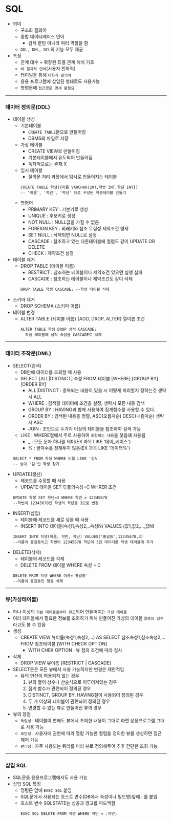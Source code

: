 # SQL
- 의미
    - 구조화 질의어
    - 종합 데이터베이스 언어
        - 검색 뿐만 아니라 여러 역할을 함
    - `DDL, DML, DCL`의 기능 모두 제공
- 특징 
    - 관계 대수 + 확장된 튜플 관계 해석 기초
    - `비 절차적 언어`(사용자 친화적)
    - 터미널을 통해 `대화식 질의어`
    - 응용 프로그램에 삽입된 형태로도 사용가능
    - 명령문에 `접근경로 명세 불필요`
---
### 데이터 정의문(DDL)
- 테이블 생성
    - 기본테이블
        - `CREATE TABLE`문으로 만들어짐
        - DBMS의 파일로 저장
    - 가상 테이블
        - CREATE VIEW로 만들어짐
        - 기본테이블에서 유도되어 만들어짐
        - 독자적으로는 존재 X
    - 임시 테이블
        - 질의문 처리 과정에서 임시로 만들어지는 테이블
        ```
        CREATE TABLE 학생({이름 VARCHAR(20),학번 INT,학년 INT})
        -- '이름', '학번', '학년' 으로 구성된 학생테이블 만들기
        ```
    - 명령어
        - PRIMARY KEY : 기본키로 생성
        - UNIQUE : 후보키로 생성
        - NOT NULL : NULL값을 가질 수 없음
        - FOREIGN KEY : 외래키와 참조 무결성 제약조건 명세
        - SET NULL : 삭제되면 NULL로 설정
        - CASCADE : 참조하고 있는 다른테이블에 컬럼도 같이 UPDATE OR DELETE
        - CHECK : 제약조건 설정
- 테이블 제거
    - DROP TABLE {테이블 이름}
        - RESTRICT : 참조하는 테이블이나 제약조건 있으면 실행 실패
        - CASCADE : 참조하는 테이블이나 제약조건도 같이 삭제
        ```
        DROP TABLE 학생 CASCADE; --학생 테이블 삭제
        ```
- 스키마 제거
    - DROP SCHEMA {스키마 이름}
- 테이블 변경
    - ALTER TABLE {테이블 이름} {ADD, DROP, ALTER} 열이름 조건
        ```
        ALTER TABLE 학생 DROP 성적 CASCADE; 
        --학생 테이블에 성적 속성을 CASCADE로 삭제
        ```
---
### 데이터 조작문(DML)
- SELECT(검색)
    - DB안에 데이터를 조회할 때 사용
    - SELECT [ALL|DISTINCT] 속성 FROM 테이블 [WHERE] [GROUP BY] [ORDER BY]
        - ALL|DISTINCT : 중복되는 내용이 있을 시 어떻게 처리할지 정하는것 생략시 ALL
        - WHERE : 검색할 데이터에 조건을 설정, 생략시 모든 내용 검색
        - GROUP BY : HAVING과 함께 사용하여 집계함수를 사용할 수 있다.
        - ORDER BY : 검색된 내용을 정렬, ASC(오름차순) DESC(내림차순) 생략시 ASC
        - JOIN : 조인으로 두가지 이상의 테이블을 참조하여 검색 가능
    - LIKE : WHERE절에서 주로 사용하여 `포함되는 내용`을 찾을떄 사용됨
        - _ : 모든 문자 하나를 의미(EX 과목 LIKE '데이_베이스')
        - % : 글자수를 정해두지 않음(EX 과목 LIKE '데이터%')
    ```
    SELECT * FROM 학생 WHERE 이름 LIKE '김%' 
    -- 성이 '김'인 학생 찾기
    ```
- UPDATE(갱신)
    - 레코드를 수정할 때 사용
    - UPDATE 테이블 SET 튜플의속성=C WHRER 조건
    ```
    UPDATE 학생 SET 학년=3 WHERE 학번 = 12345678
    --학번이 12345678인 학생의 학년을 3으로 변경
    ```
- INSERT(삽입)
    - 테이블에 레코드를 새로 넣을 때 사용
    - INSERT INTO 테이블(속성1,속성2,..속성N) VALUES (값1,값2,...,값N)
    ```
    INSERT INTO 학생(이름, 학번, 학년) VALUES('홍길동',12345678,3)
    --이름이 홍길동이고 학번이 12345678 학년이 3인 데이터를 학생 테이블에 추가
    ```
- DELETE(삭제)
    - 테이블의 레코드를 삭제
    - DELETE FROM 테이블 WHERE 속성 = C
    ```
    DELETE FROM 학생 WHERE 이름='홍길동'
    --이름이 홍길동인 행을 삭제
    ```
---
### 뷰(가상테이블)
- 하나 이상의 `기본 테이블로부터 유도`되어 만들어지는 `가상 테이블`
- 여러 테이블에서 필요한 정보를 조회하기 위해 만들어진 가상의 테이블 `일종의 함수`라고도 볼 수 있음
- 생성
    - CREATE VIEW 뷰이름(속성1,속성2,...) AS SELECT 참조속성1,참조속성2,... FROM 참조테이블 [WITH CHECK OPTION]
        - WITH CHEK OPTION : 뷰 정의 조건에 따라 검사
- 삭제
    - DROP VIEW 뷰이름 {RESTRICT | CASCADE}
- SELECT문은 모든 뷰에서 사용 가능하지만 변경은 제한적임
    - 뷰의 연산이 허용되지 않는 경우
        1. 뷰의 열이 상수나 산술식으로 이루어져있는 경우
        2. 집계 함수가 관련되어 정의된 경우
        3. DISTINCT, GROUP BY, HAVING절이 사용되어 정의된 경우
        4. 두 개 이상의 테이블이 관련되어 정의된 경우
        5. 변경할 수 없는 뷰로 만들어진 뷰의 경우
- 뷰의 장점
    - `독립성` : 테이블이 변해도 뷰에서 조회한 내용이 그대로 라면 응용프로그램 그대로 사용 가능
    - `보안성` : 사용자에 권한에 따라 열람 가능한 컬럼을 정의한 뷰를 생성하면 접근 제어 가능
    - `편리성` : 자주 사용되는 쿼리를 미리 뷰로 정의해두어 추후 간단한 조회 가능
---
### 삽입 SQL
- SQL문을 응용프로그램에서도 사용 가능
- 삽입 SQL 특징
    - 명령문 앞에 `EXEC SQL` 붙임
    - SQL문에서 사용되는 호스트 변수(DB에서 속성이나 필드명)앞에 : 를 붙임
    - 호스트 변수 SQLSTATE는 성공과 경고를 피드백함
        ```
        EXEC SQL DELETE FROM 학생 WHERE 학번 = :학번;
        ```



